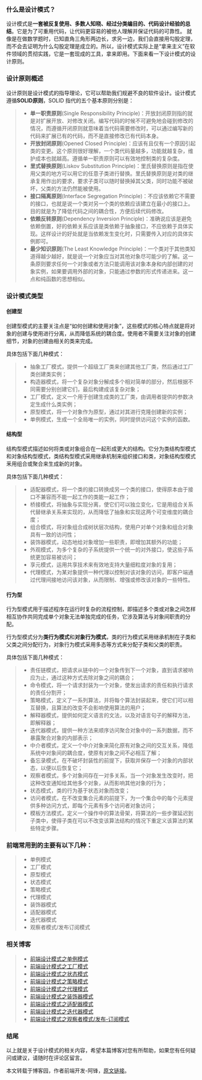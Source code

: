 ### 什么是设计模式？
设计模式是**一套被反复使用、多数人知晓、经过分类编目的、代码设计经验的总结**。它是为了可重用代码，让代码更容易的被他人理解并保证代码的可靠性。
就像是在做数学题时，已知直角三角形两边长，求另一边，我们会直接用勾股定理，而不会去证明为什么勾股定理是成立的。所以，设计模式实际上是“拿来主义”在软件领域的贯彻实践，它是一套现成的工具，拿来即用。下面来看一下设计模式的设计原则。
### 设计原则概述
设计原则是设计模式的指导理论，它可以帮助我们规避不良的软件设计。设计模式遵循**SOLID原则**，SOLID 指代的五个基本原则分别是：
> * **单一职责原则**(Single Responsibility Principle)：开放封闭原则指的就是对扩展开放、对修改关闭。编写代码的时候不可避免地会碰到修改的情况，而遵循开闭原则就意味着当代码需要修改时，可以通过编写新的代码来扩展已有的代码，而不是直接修改已有代码本身。
> * **开放封闭原则**(Opened Closed Principle)：应该有且仅有一个原因引起类的变更。这个原则很好理解，一个类代码量越多，功能就越复杂，维护成本也就越高。遵循单一职责原则可以有效地控制类的复杂度。
> * **里式替换原则**(Liskov Substitution Principle)：里氏替换原则是指在使用父类的地方可以用它的任意子类进行替换。里氏替换原则是对类的继承复用作出的要求，要求子类可以随时替换掉其父类，同时功能不被破坏，父类的方法仍然能被使用。
> * **接口隔离原则**(Interface Segregation Principle)：不应该依赖它不需要的接口，也就是说一个类对另一个类的依赖应该建立在最小的接口上。目的就是为了降低代码之间的耦合性，方便后续代码修改。
> * **依赖反转原则**(Dependency Inversion Principle)：准确说应该是避免依赖倒置，好的依赖关系应该是类依赖于抽象接口，不应依赖于具体实现。这样设计的好处就是当依赖发生变化时，只需要传入对应的具体实例即可。
> * **最少知识原则**(The Least Knowledge Principle)：一个类对于其他类知道得越少越好，就是说一个对象应当对其他对象尽可能少的了解。这一条原则要求任何一个对象或者方法只能调用该对象本身和内部创建的对象实例，如果要调用外部的对象，只能通过参数的形式传递进来。这一点和纯函数的思想相似。
 
### 设计模式类型
#### 创建型
创建型模式的主要关注点是“如何创建和使用对象”，这些模式的核心特点就是将对象的创建与使用进行分离，从而降低系统的耦合度。使用者不需要关注对象的创建细节，对象的创建由相关的类来完成。
 
具体包括下面几种模式：
> * 抽象工厂模式，提供一个超级工厂类来创建其他工厂类，然后通过工厂类创建类实例；
> * 构造器模式，将一个复杂对象分解成多个相对简单的部分，然后根据不同需要分别创建它们，最后构建成该复杂对象；
> * 工厂模式，定义一个用于创建生成类的工厂类，由调用者提供的参数决定生成什么类实例；
> * 原型模式，将一个对象作为原型，通过对其进行克隆创建新的实例；
> * 单例模式，生成一个全局唯一的实例，同时提供访问这个实例的函数。
 
#### 结构型
结构型模式描述如何将类或对象组合在一起形成更大的结构。它分为类结构型模式和对象结构型模式，类结构型模式采用继承机制来组织接口和类，对象结构型模式釆用组合或聚合来生成新的对象。
 
具体包括下面几种模式：
> * 适配器模式，将一个类的接口转换成另一个类的接口，使得原本由于接口不兼容而不能一起工作的类能一起工作；
> * 桥接模式，将抽象与实现分离，使它们可以独立变化，它是用组合关系代替继承关系来实现的，从而降低了抽象和实现这两个可变维度的耦合度；
> * 组合模式，将对象组合成树状层次结构，使用户对单个对象和组合对象具有一致的访问性；
> * 装饰器模式，动态地给对象增加一些职责，即增加其额外的功能；
> * 外观模式，为多个复杂的子系统提供一个统一的对外接口，使这些子系统更加容易被访问；
> * 享元模式，运用共享技术来有效地支持大量细粒度对象的复用；
> * 代理模式，为某对象提供一种代理以控制对该对象的访问，即客户端通过代理间接地访问该对象，从而限制、增强或修改该对象的一些特性。
 
#### 行为型
行为型模式用于描述程序在运行时复杂的流程控制，即描述多个类或对象之间怎样相互协作共同完成单个对象无法单独完成的任务，它涉及算法与对象间职责的分配。
 
行为型模式分为**类行为模式**和**对象行为模式**，类的行为模式采用继承机制在子类和父类之间分配行为，对象行为模式采用多态等方式来分配子类和父类的职责。

具体包括下面几种模式：
> * 责任链模式，把请求从链中的一个对象传到下一个对象，直到请求被响应为止，通过这种方式去除对象之间的耦合；
> * 命令模式，将一个请求封装为一个对象，使发出请求的责任和执行请求的责任分割开；
> * 策略模式，定义了一系列算法，并将每个算法封装起来，使它们可以相互替换，且算法的改变不会影响使用算法的用户；
> * 解释器模式，提供如何定义语言的文法，以及对语言句子的解释方法，即解释器；
> * 迭代器模式，提供一种方法来顺序访问聚合对象中的一系列数据，而不暴露聚合对象的内部表示；
> * 中介者模式，定义一个中介对象来简化原有对象之间的交互关系，降低系统中对象间的耦合度，使原有对象之间不必相互了解；
> * 备忘录模式，在不破坏封装性的前提下，获取并保存一个对象的内部状态，以便以后恢复它；
> * 观察者模式，多个对象间存在一对多关系，当一个对象发生改变时，把这种改变通知给其他多个对象，从而影响其他对象的行为；
> * 状态模式，类的行为基于状态对象而改变；
> * 访问者模式，在不改变集合元素的前提下，为一个集合中的每个元素提供多种访问方式，即每个元素有多个访问者对象访问；
> * 模板方法模式，定义一个操作中的算法骨架，将算法的一些步骤延迟到子类中，使得子类在可以不改变该算法结构的情况下重定义该算法的某些特定步骤。
 
### 前端常用到的主要有以下几种：
> * 单例模式
> * 工厂模式
> * 原型模式
> * 状态模式
> * 策略模式
> * 代理模式
> * 装饰器模式
> * 适配器模式
> * 迭代器模式
> * 观察者模式/发布订阅模式

### 相关博客
> * [前端设计模式之单例模式](https://blog.darwin.fun/posts/26)
> * [前端设计模式之工厂模式](https://blog.darwin.fun/posts/27)
> * [前端设计模式之状态模式](https://blog.darwin.fun/posts/28)
> * [前端设计模式之策略模式](https://blog.darwin.fun/posts/29)
> * [前端设计模式之代理模式](https://blog.darwin.fun/posts/30)
> * [前端设计模式之装饰器模式](https://blog.darwin.fun/posts/31)
> * [前端设计模式之适配器模式](https://blog.darwin.fun/posts/32)
> * [前端设计模式之迭代器模式](https://blog.darwin.fun/posts/33)
> * [前端设计模式之观察者模式/发布-订阅模式](https://blog.darwin.fun/posts/34)

### 结尾
以上就是关于设计模式的相关内容，希望本篇博客对您有所帮助，如果您有任何疑问或建议，请随时在评论区留言。

本文转载于博客园，作者前端开发-阿锋，[原文链接](https://www.cnblogs.com/cczlovexw/p/16899624.html)。